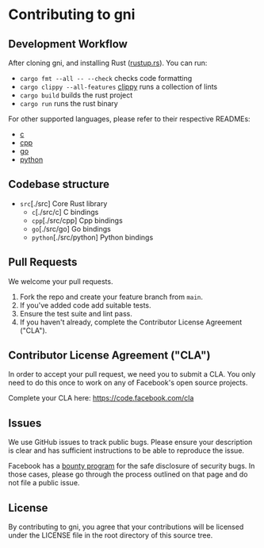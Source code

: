 # Contributing to gni

## Development Workflow

After cloning gni, and installing Rust ([rustup.rs](https://rustup.rs/)). You can run:

- `cargo fmt --all -- --check` checks code formatting
- `cargo clippy --all-features` [clippy](https://github.com/rust-lang/rust-clippy) runs a collection of lints
- `cargo build` builds the rust project
- `cargo run` runs the rust binary

For other supported languages, please refer to their respective READMEs:

- [c](/src/c/README.md)
- [cpp](/src/cpp/README.md)
- [go](/src/go/README.md)
- [python](/src/python/README.md)

## Codebase structure

- `src`[./src] Core Rust library
    - `c`[./src/c] C bindings
    - `cpp`[./src/cpp] Cpp bindings
    - `go`[./src/go] Go bindings
    - `python`[./src/python] Python bindings

## Pull Requests
We welcome your pull requests.

1. Fork the repo and create your feature branch from `main`.
1. If you've added code add suitable tests.
1. Ensure the test suite and lint pass.
1. If you haven't already, complete the Contributor License Agreement ("CLA").

## Contributor License Agreement ("CLA")
In order to accept your pull request, we need you to submit a CLA. You only need
to do this once to work on any of Facebook's open source projects.

Complete your CLA here: <https://code.facebook.com/cla>

## Issues
We use GitHub issues to track public bugs. Please ensure your description is
clear and has sufficient instructions to be able to reproduce the issue.

Facebook has a [bounty program](https://www.facebook.com/whitehat/) for the safe
disclosure of security bugs. In those cases, please go through the process
outlined on that page and do not file a public issue.

## License
By contributing to gni, you agree that your contributions will be licensed
under the LICENSE file in the root directory of this source tree.